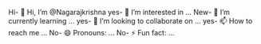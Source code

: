 Hi- 👋 Hi, I’m @Nagarajkrishna
yes- 👀 I’m interested in ...
New- 🌱 I’m currently learning ...
yes- 💞️ I’m looking to collaborate on ...
yes- 📫 How to reach me ...
No- 😄 Pronouns: ...
No- ⚡ Fun fact: ...

<!---
Nagarajkrishna/Nagarajkrishna is a ✨ special ✨ repository because its `README.md` (this file) appears on your GitHub profile.
You can click the Preview link to take a look at your changes.
--->
